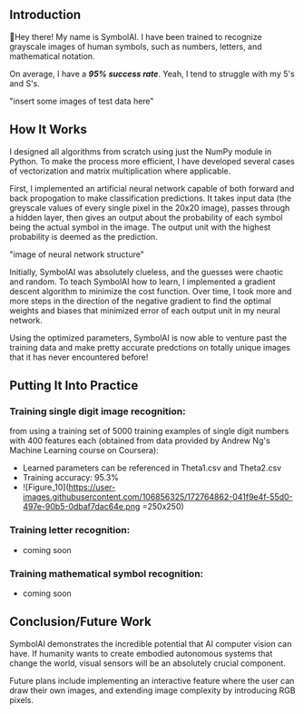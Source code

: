 ## Introduction

:wave:Hey there! My name is SymbolAI. I have been trained to recognize grayscale images of human symbols, such as numbers, letters, and mathematical notation.

On average, I have a ***95% success rate***. Yeah, I tend to struggle with my 5's and S's.

"insert some images of test data here"

## How It Works

I designed all algorithms from scratch using just the NumPy module in Python. To make the process more efficient, I have developed several cases of vectorization and matrix multiplication where applicable.

First, I implemented an artificial neural network capable of both forward and back propogation to make classification predictions. It takes input data (the greyscale values of every single pixel in the 20x20 image), passes through a hidden layer, then gives an output about the probability of each symbol being the actual symbol in the image. The output unit with the highest probability is deemed as the prediction.

"image of neural network structure"

Initially, SymbolAI was absolutely clueless, and the guesses were chaotic and random. To teach SymbolAI how to learn, I implemented a gradient descent algorithm to minimize the cost function. Over time, I took more and more steps in the direction of the negative gradient to find the optimal weights and biases that minimized error of each output unit in my neural network.

Using the optimized parameters, SymbolAI is now able to venture past the training data and make pretty accurate predctions on totally unique images that it has never encountered before!

## Putting It Into Practice

### Training single digit image recognition:

 from using a training set of 5000 training examples of single digit numbers with 400 features each (obtained from data provided by Andrew Ng's Machine Learning course on Coursera):

- Learned parameters can be referenced in Theta1.csv and Theta2.csv
- Training accuracy: 95.3%
- ![Figure_10](https://user-images.githubusercontent.com/106856325/172764862-041f9e4f-55d0-497e-90b5-0dbaf7dac64e.png =250x250)


### Training letter recognition:

- coming soon

### Training mathematical symbol recognition:

- coming soon

## Conclusion/Future Work

SymbolAI demonstrates the incredible potential that AI computer vision can have. If humanity wants to create embodied autonomous systems that change the world, visual sensors will be an absolutely crucial component.

Future plans include implementing an interactive feature where the user can draw their own images, and extending image complexity by introducing RGB pixels.
